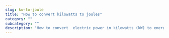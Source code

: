 ```yaml
---
slug: kw-to-joule
title: "How to convert kilowatts to joules"
category: ""
subcategory: ""
description: "How to convert  electric power in kilowatts (kW) to energy in joules (J)."
---
```



